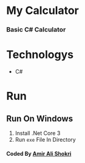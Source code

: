 # My Calculator

### Basic C# Calculator

# Technologys

- C#

# Run

## Run On Windows

1. Install .Net Core 3
2. Run `exe` File In Directory


#### Coded By [Amir Ali Shokri](https://github.com/AmirAliShokri)
